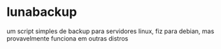 # lunabackup
um script simples de backup para servidores linux, fiz para debian, mas provavelmente funciona em outras distros
